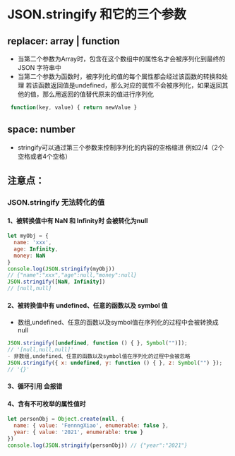 # JSON.stringify 和它的三个参数

## replacer: array | function

- 当第二个参数为Array时，包含在这个数组中的属性名才会被序列化到最终的 JSON 字符串中
- 当第二个参数为函数时，被序列化的值的每个属性都会经过该函数的转换和处理
  若该函数返回值是undefined，那么对应的属性不会被序列化，如果返回其他的值，那么用返回的值替代原来的值进行序列化

```javascript
 function(key, value) { return newValue }
```

## space: number

- stringify可以通过第三个参数来控制序列化的内容的空格缩进 例如2/4（2个空格或者4个空格）

## 注意点：

### JSON.stringify 无法转化的值

#### 1、被转换值中有 NaN 和 Infinity时 会被转化为null

```javascript
let myObj = {
  name: 'xxx',
  age: Infinity,
  money: NaN
}
console.log(JSON.stringify(myObj))
// {"name":"xxx","age":null,"money":null}
JSON.stringify([NaN, Infinity])
// [null,null]
```

#### 2、被转换值中有 undefined、任意的函数以及 symbol 值

- 数组,undefined、任意的函数以及symbol值在序列化的过程中会被转换成 null

```javascript
JSON.stringify([undefined, function () { }, Symbol("")]);
// '[null,null,null]'
- 非数组,undefined、任意的函数以及symbol值在序列化的过程中会被忽略
JSON.stringify({ x: undefined, y: function () { }, z: Symbol("") });
// '{}'
```

#### 3、循环引用 会报错

#### 4、含有不可枚举的属性值时

```javascript
let personObj = Object.create(null, {
  name: { value: 'FennngXiao', enumerable: false },
  year: { value: '2021', enumerable: true }
})
console.log(JSON.stringify(personObj)) // {"year":"2021"}
```
